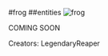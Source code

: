 #frog
##entities
![frog](https://dragon-force-studio.com/images/EF_wiki/frog.png)

COMING SOON

Creators: LegendaryReaper